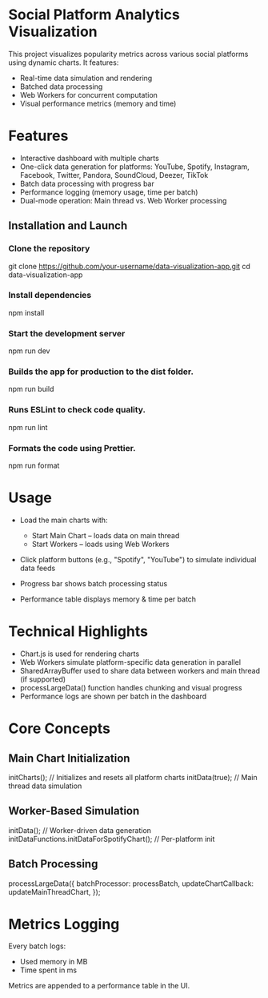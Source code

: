 # Social Platform Analytics Visualization
This project visualizes popularity metrics across various social platforms using dynamic charts. It features:

- Real-time data simulation and rendering
- Batched data processing
- Web Workers for concurrent computation
- Visual performance metrics (memory and time)

# Features

- Interactive dashboard with multiple charts
- One-click data generation for platforms: YouTube, Spotify, Instagram, Facebook, Twitter, Pandora, SoundCloud, Deezer, TikTok
- Batch data processing with progress bar
- Performance logging (memory usage, time per batch)
- Dual-mode operation: Main thread vs. Web Worker processing

##  Installation and Launch

### Clone the repository
git clone https://github.com/your-username/data-visualization-app.git
cd data-visualization-app

### Install dependencies
npm install

### Start the development server
npm run dev

### Builds the app for production to the dist folder.
npm run build

### Runs ESLint to check code quality.
npm run lint

### Formats the code using Prettier.
npm run format

# Usage
- Load the main charts with:

  - Start Main Chart – loads data on main thread
  - Start Workers – loads using Web Workers

- Click platform buttons (e.g., "Spotify", "YouTube") to simulate individual data feeds

- Progress bar shows batch processing status

- Performance table displays memory & time per batch

# Technical Highlights

- Chart.js is used for rendering charts
- Web Workers simulate platform-specific data generation in parallel
- SharedArrayBuffer used to share data between workers and main thread (if supported)
- processLargeData() function handles chunking and visual progress
- Performance logs are shown per batch in the dashboard

# Core Concepts

## Main Chart Initialization

initCharts(); // Initializes and resets all platform charts
initData(true); // Main thread data simulation

## Worker-Based Simulation

initData(); // Worker-driven data generation
initDataFunctions.initDataForSpotifyChart(); // Per-platform init

## Batch Processing

processLargeData({
batchProcessor: processBatch,
updateChartCallback: updateMainThreadChart,
});

# Metrics Logging

Every batch logs:
- Used memory in MB
- Time spent in ms

Metrics are appended to a performance table in the UI.

